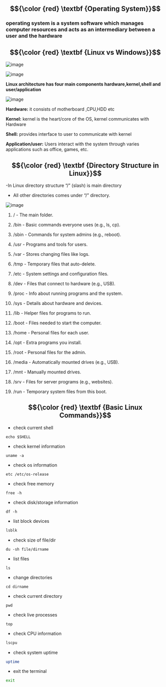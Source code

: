 ## $${\color {red} \textbf {Operating System}}$$
### operating system is a system software which manages computer resources and acts as an intermediary between a user and the hardware

## $${\color {red} \textbf {Linux vs Windows}}$$
![image](https://github.com/user-attachments/assets/95f501d7-a477-4a71-bc14-90294f6184a7)

![image](https://github.com/user-attachments/assets/53185fc8-0734-4ae1-8f78-3edba120e1e6)



**Linux architecture has four main components hardware,kernel,shell and user/application**

![image](https://github.com/user-attachments/assets/ab950a30-cdbf-4833-9e77-246d3cebbf7a)


**Hardware:** it consists of motherboard ,CPU,HDD etc

**Kernel:** kernel is the heart/core of the OS, kernel communicates with Hardware

**Shell:** provides interface to user to communicate with kernel 

**Application/user:** Users interact with the system through varies applications such as office, games, etc. 


## $${\color {red} \textbf {Directory  Structure in  Linux}}$$

-In Linux directory structure   “/”  (slash) is main directory
- All other directories comes under “/” directory.

![image](https://github.com/user-attachments/assets/b57699df-3ef1-482f-bf0e-1f9f138c4df4)

1. / - The main folder.


2. /bin - Basic commands everyone uses (e.g., ls, cp).


3. /sbin - Commands for system admins (e.g., reboot).


4. /usr - Programs and tools for users.


5. /var - Stores changing files like logs.


6. /tmp - Temporary files that auto-delete.


7. /etc - System settings and configuration files.


8. /dev - Files that connect to hardware (e.g., USB).


9. /proc - Info about running programs and the system.


10. /sys - Details about hardware and devices.


11. /lib - Helper files for programs to run.


12. /boot - Files needed to start the computer.


13. /home - Personal files for each user.


14. /opt - Extra programs you install.


15. /root - Personal files for the admin.


16. /media - Automatically mounted drives (e.g., USB).


17. /mnt - Manually mounted drives.


18. /srv - Files for server programs (e.g., websites).


19. /run - Temporary system files from this boot.
    
## $${\color {red} \textbf {Basic Linux Commands}}$$

- check current shell
````
echo $SHELL
````
- check kernel information
````
uname -a
````
- check os information
````
etc /etc/os-release
````
- check free memory
````
free -h
````
- check disk/storage information
````
df -h
````
- list block devices
```bash
lsblk
```
- check size of file/dir
````
du -sh file/dirname
````
- list files
````
ls
````
- change directories
````
cd dirname
````
- check current directory
````
pwd
````
- check live processes
````
top
````
- check CPU information
```bash
lscpu
```

- check system uptime
```bash
uptime
```

- exit the terminal
```bash
exit
```


